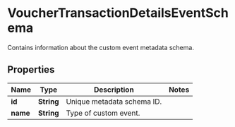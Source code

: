 

# VoucherTransactionDetailsEventSchema

Contains information about the custom event metadata schema.

## Properties

| Name | Type | Description | Notes |
|------------ | ------------- | ------------- | -------------|
|**id** | **String** | Unique metadata schema ID. |  |
|**name** | **String** | Type of custom event. |  |



